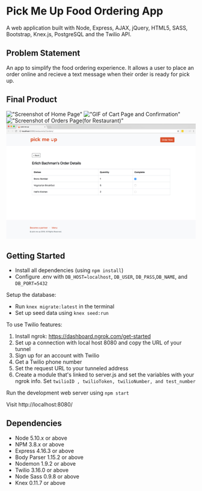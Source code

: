 # Pick Me Up Food Ordering App

A web application built with Node, Express, AJAX, jQuery, HTML5, SASS, Bootstrap, Knex.js, PostgreSQL and the Twilio API.


## Problem Statement

An app to simplify the food ordering experience. It allows a user to place an order online and recieve a text message when their order is ready for pick up.


## Final Product

!["Screenshot of Home Page"](https://github.com/ninayujiri/Pick-Me-Up/blob/master/docs/home.jpg?raw=true)
!["GIF of Cart Page and Confirmation"](https://github.com/ninayujiri/Pick-Me-Up/blob/master/docs/cart.gif?raw=true)
!["Screenshot of Orders Page(for Restaurant)"](https://github.com/ninayujiri/Pick-Me-Up/blob/master/docs/orders.jpg?raw=true)
!["Screenshot of Order Details Page(for Restaurant)"](https://github.com/ninayujiri/Pick-Me-Up/blob/master/docs/orders-id.jpg?raw=true)


## Getting Started

- Install all dependencies (using `npm install`)
- Configure .env with `DB_HOST=localhost`, `DB_USER`, `DB_PASS`,`DB_NAME`, and `DB_PORT=5432`

Setup the database:
- Run `knex migrate:latest` in the terminal
- Set up seed data using  `knex seed:run`

To use Twilio features:
1. Install ngrok: https://dashboard.ngrok.com/get-started
2. Set up a connection with local host 8080 and copy the URL of your tunnel
3. Sign up for an account with Twilio
4. Get a Twilio phone number
5. Set the request URL to your tunneled address
6. Create a module that's linked to server.js and set the variables with your ngrok info. Set `twilioID , twilioToken, twilioNumber, and test_number`

Run the development web server using `npm start`

Visit http://localhost:8080/


## Dependencies

- Node 5.10.x or above
- NPM 3.8.x or above
- Express 4.16.3 or above
- Body Parser 1.15.2 or above
- Nodemon 1.9.2 or above
- Twilio 3.16.0 or above
- Node Sass 0.9.8 or above
- Knex 0.11.7 or above
